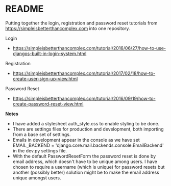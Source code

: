 # README

Putting together the login, registration and password reset tutorials from https://simpleisbetterthancomplex.com into one repository.

Login
- https://simpleisbetterthancomplex.com/tutorial/2016/06/27/how-to-use-djangos-built-in-login-system.html

Registration
- https://simpleisbetterthancomplex.com/tutorial/2017/02/18/how-to-create-user-sign-up-view.html

Password Reset
- https://simpleisbetterthancomplex.com/tutorial/2016/09/19/how-to-create-password-reset-view.html

**Notes**
- I have added a stylesheet auth_style.css to enable styling to be done.
- There are settings files for production and development, both importing from a base set of settings.
- Emails in development appear in the console as we have set EMAIL_BACKEND = 'django.core.mail.backends.console.EmailBackend' in the dev.py settings file.
- With the default PasswordResetForm the password reset is done by email address, which doesn't have to be unique among users. I have chosen to require a username (which is unique) for password resets but another (possibly better) solution might be to make the email address unique amongst users.